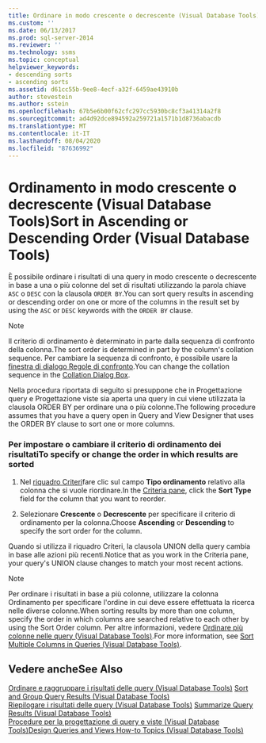 ```yaml
---
title: Ordinare in modo crescente o decrescente (Visual Database Tools) | Microsoft Docs
ms.custom: ''
ms.date: 06/13/2017
ms.prod: sql-server-2014
ms.reviewer: ''
ms.technology: ssms
ms.topic: conceptual
helpviewer_keywords:
- descending sorts
- ascending sorts
ms.assetid: d61cc55b-9ee8-4ecf-a32f-6459ae43910b
author: stevestein
ms.author: sstein
ms.openlocfilehash: 67b5e6b00f62cfc297cc5930bc8cf3a41314a2f8
ms.sourcegitcommit: ad4d92dce894592a259721a1571b1d8736abacdb
ms.translationtype: MT
ms.contentlocale: it-IT
ms.lasthandoff: 08/04/2020
ms.locfileid: "87636992"
---
```

# <a name="sort-in-ascending-or-descending-order-visual-database-tools"></a><span data-ttu-id="1dfb7-102">Ordinamento in modo crescente o decrescente (Visual Database Tools)</span><span class="sxs-lookup"><span data-stu-id="1dfb7-102">Sort in Ascending or Descending Order (Visual Database Tools)</span></span>
  <span data-ttu-id="1dfb7-103">È possibile ordinare i risultati di una query in modo crescente o decrescente in base a una o più colonne del set di risultati utilizzando la parola chiave `ASC` o `DESC` con la clausola `ORDER BY`.</span><span class="sxs-lookup"><span data-stu-id="1dfb7-103">You can sort query results in ascending or descending order on one or more of the columns in the result set by using the `ASC` or `DESC` keywords with the `ORDER BY` clause.</span></span>  
  
> [!NOTE]  
>  <span data-ttu-id="1dfb7-104">Il criterio di ordinamento è determinato in parte dalla sequenza di confronto della colonna.</span><span class="sxs-lookup"><span data-stu-id="1dfb7-104">The sort order is determined in part by the column's collation sequence.</span></span> <span data-ttu-id="1dfb7-105">Per cambiare la sequenza di confronto, è possibile usare la [finestra di dialogo Regole di confronto](visual-database-tools.md).</span><span class="sxs-lookup"><span data-stu-id="1dfb7-105">You can change the collation sequence in the [Collation Dialog Box](visual-database-tools.md).</span></span>  
  
 <span data-ttu-id="1dfb7-106">Nella procedura riportata di seguito si presuppone che in Progettazione query e Progettazione viste sia aperta una query in cui viene utilizzata la clausola ORDER BY per ordinare una o più colonne.</span><span class="sxs-lookup"><span data-stu-id="1dfb7-106">The following procedure assumes that you have a query open in Query and View Designer that uses the ORDER BY clause to sort one or more columns.</span></span>  
  
### <a name="to-specify-or-change-the-order-in-which-results-are-sorted"></a><span data-ttu-id="1dfb7-107">Per impostare o cambiare il criterio di ordinamento dei risultati</span><span class="sxs-lookup"><span data-stu-id="1dfb7-107">To specify or change the order in which results are sorted</span></span>  
  
1.  <span data-ttu-id="1dfb7-108">Nel [riquadro Criteri](criteria-pane-visual-database-tools.md)fare clic sul campo **Tipo ordinamento** relativo alla colonna che si vuole riordinare.</span><span class="sxs-lookup"><span data-stu-id="1dfb7-108">In the [Criteria pane](criteria-pane-visual-database-tools.md), click the **Sort Type** field for the column that you want to reorder.</span></span>  
  
2.  <span data-ttu-id="1dfb7-109">Selezionare **Crescente** o **Decrescente** per specificare il criterio di ordinamento per la colonna.</span><span class="sxs-lookup"><span data-stu-id="1dfb7-109">Choose **Ascending** or **Descending** to specify the sort order for the column.</span></span>  
  
 <span data-ttu-id="1dfb7-110">Quando si utilizza il riquadro Criteri, la clausola UNION della query cambia in base alle azioni più recenti.</span><span class="sxs-lookup"><span data-stu-id="1dfb7-110">Notice that as you work in the Criteria pane, your query's UNION clause changes to match your most recent actions.</span></span>  
  
> [!NOTE]  
>  <span data-ttu-id="1dfb7-111">Per ordinare i risultati in base a più colonne, utilizzare la colonna Ordinamento per specificare l'ordine in cui deve essere effettuata la ricerca nelle diverse colonne.</span><span class="sxs-lookup"><span data-stu-id="1dfb7-111">When sorting results by more than one column, specify the order in which columns are searched relative to each other by using the Sort Order column.</span></span> <span data-ttu-id="1dfb7-112">Per altre informazioni, vedere [Ordinare più colonne nelle query &#40;Visual Database Tools&#41;](sort-multiple-columns-in-queries-visual-database-tools.md).</span><span class="sxs-lookup"><span data-stu-id="1dfb7-112">For more information, see [Sort Multiple Columns in Queries &#40;Visual Database Tools&#41;](sort-multiple-columns-in-queries-visual-database-tools.md).</span></span>  
  
## <a name="see-also"></a><span data-ttu-id="1dfb7-113">Vedere anche</span><span class="sxs-lookup"><span data-stu-id="1dfb7-113">See Also</span></span>  
 <span data-ttu-id="1dfb7-114">[Ordinare e raggruppare i risultati delle query &#40;Visual Database Tools&#41;](sort-and-group-query-results-visual-database-tools.md) </span><span class="sxs-lookup"><span data-stu-id="1dfb7-114">[Sort and Group Query Results &#40;Visual Database Tools&#41;](sort-and-group-query-results-visual-database-tools.md) </span></span>  
 <span data-ttu-id="1dfb7-115">[Riepilogare i risultati delle query &#40;Visual Database Tools&#41;](summarize-query-results-visual-database-tools.md) </span><span class="sxs-lookup"><span data-stu-id="1dfb7-115">[Summarize Query Results &#40;Visual Database Tools&#41;](summarize-query-results-visual-database-tools.md) </span></span>  
 [<span data-ttu-id="1dfb7-116">Procedure per la progettazione di query e viste &#40;Visual Database Tools&#41;</span><span class="sxs-lookup"><span data-stu-id="1dfb7-116">Design Queries and Views How-to Topics &#40;Visual Database Tools&#41;</span></span>](design-queries-and-views-how-to-topics-visual-database-tools.md)  
  
  
